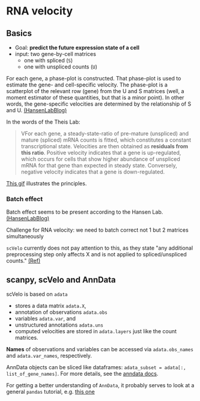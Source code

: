# RNA velocity

## Basics

* Goal: **predict the future expression state of a cell**
 * input: two gene-by-cell matrices
 	* one with spliced (`S`)
 	* one with unspliced counts (`U`)

For each gene, a phase-plot is constructed.
That phase-plot is used to estimate the gene- and cell-specific velocity.
The phase-plot is a scatterplot of the relevant row (gene) from the U and S matrices (well, a moment estimator of these quantities, but that is a minor point). In other words, the gene-specific velocities are determined by the relationship of S and U. [(HansenLabBlog)](http://www.hansenlab.org/velocity_batch)

In the words of the Theis Lab:
>VFor each gene, a steady-state-ratio of pre-mature (unspliced) and mature (spliced) mRNA counts is fitted, which constitutes a constant transcriptional state. Velocities are then obtained as **residuals from this ratio**. Positive velocity indicates that a gene is up-regulated, which occurs for cells that show higher abundance of unspliced mRNA for that gene than expected in steady state. Conversely, negative velocity indicates that a gene is down-regulated.

[This gif](https://user-images.githubusercontent.com/31883718/80227452-eb822480-864d-11ea-9399-56886c5e2785.gif) illustrates the principles.

### Batch effect 

Batch effect seems to be present according to the Hansen Lab. [(HansenLabBlog)](http://www.hansenlab.org/velocity_batch)

Challenge for RNA velocity: we need to batch correct not 1 but 2 matrices simultaneously

`scVelo` currently does not pay attention to this, as they state "any additional preprocessing step only affects X and is not applied to spliced/unspliced counts." [(Ref)](https://colab.research.google.com/github/theislab/scvelo_notebooks/blob/master/VelocityBasics.ipynb#scrollTo=SgjdS1emFTbq)

## scanpy, scVelo and AnnData

scVelo is based on `adata`

- stores a data matrix `adata.X`,
- annotation of observations `adata.obs`
- variables `adata.var`, and 
- unstructured annotations `adata.uns`
- computed velocities are stored in `adata.layers` just like the count matrices. 

**Names** of observations and variables can be accessed via `adata.obs_names` and `adata.var_names`, respectively. 

AnnData objects can be sliced like dataframes: `adata_subset = adata[:, list_of_gene_names]`. For more details, see the [anndata docs](https://anndata.readthedocs.io/en/latest/api.html).

For getting a better understanding of `AnnData`, it probably serves to look at a general `pandas` tutorial, e.g. [this one](https://blog.jetbrains.com/datalore/2021/02/25/pandas-tutorial-10-popular-questions-for-python-data-frames/)
